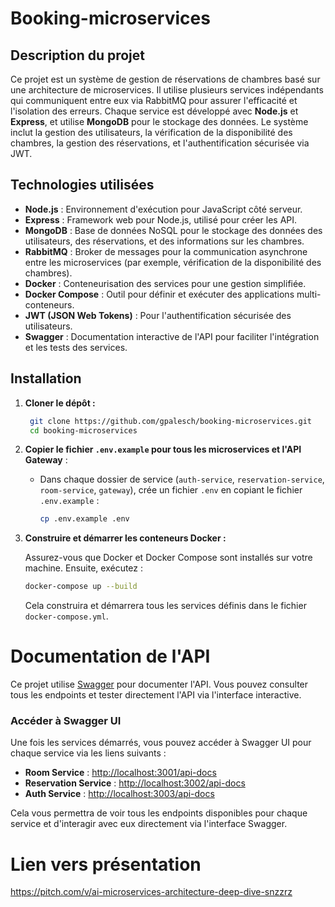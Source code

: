 # Booking-microservices

## Description du projet

Ce projet est un système de gestion de réservations de chambres basé sur une architecture de microservices. Il utilise plusieurs services indépendants qui communiquent entre eux via RabbitMQ pour assurer l'efficacité et l'isolation des erreurs. Chaque service est développé avec **Node.js** et **Express**, et utilise **MongoDB** pour le stockage des données. Le système inclut la gestion des utilisateurs, la vérification de la disponibilité des chambres, la gestion des réservations, et l'authentification sécurisée via JWT.

## Technologies utilisées

- **Node.js** : Environnement d'exécution pour JavaScript côté serveur.
- **Express** : Framework web pour Node.js, utilisé pour créer les API.
- **MongoDB** : Base de données NoSQL pour le stockage des données des utilisateurs, des réservations, et des informations sur les chambres.
- **RabbitMQ** : Broker de messages pour la communication asynchrone entre les microservices (par exemple, vérification de la disponibilité des chambres).
- **Docker** : Conteneurisation des services pour une gestion simplifiée.
- **Docker Compose** : Outil pour définir et exécuter des applications multi-conteneurs.
- **JWT (JSON Web Tokens)** : Pour l'authentification sécurisée des utilisateurs.
- **Swagger** : Documentation interactive de l'API pour faciliter l'intégration et les tests des services.

## Installation

1. **Cloner le dépôt :**

   ```bash
    git clone https://github.com/gpalesch/booking-microservices.git
    cd booking-microservices
   ```

2. **Copier le fichier `.env.example` pour tous les microservices et l'API Gateway** :
   - Dans chaque dossier de service (`auth-service`, `reservation-service`, `room-service`, `gateway`), crée un fichier `.env` en copiant le fichier `.env.example` :

     ```bash
     cp .env.example .env
     ```

3. **Construire et démarrer les conteneurs Docker :**

   Assurez-vous que Docker et Docker Compose sont installés sur votre machine. Ensuite, exécutez :

   ```bash
   docker-compose up --build
   ```

   Cela construira et démarrera tous les services définis dans le fichier `docker-compose.yml`.

# Documentation de l'API

Ce projet utilise [Swagger](https://swagger.io) pour documenter l'API. Vous pouvez consulter tous les endpoints et tester directement l'API via l'interface interactive.

### Accéder à Swagger UI

Une fois les services démarrés, vous pouvez accéder à Swagger UI pour chaque service via les liens suivants :

- **Room Service** : [http://localhost:3001/api-docs](http://localhost:3001/api-docs)
- **Reservation Service** : [http://localhost:3002/api-docs](http://localhost:3002/api-docs)
- **Auth Service** : [http://localhost:3003/api-docs](http://localhost:3003/api-docs)

Cela vous permettra de voir tous les endpoints disponibles pour chaque service et d'interagir avec eux directement via l'interface Swagger.

# Lien vers présentation

https://pitch.com/v/ai-microservices-architecture-deep-dive-snzzrz